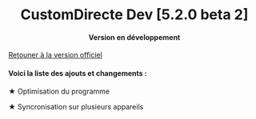 <H1 align="center">
CustomDirecte Dev [5.2.0 beta 2]
</H1>
<H4 align="center">
Version en développement
</H4>

[Retouner à la version officiel](https://github.com/Bastian-Noel/CustomDirecte)

<H4>Voici la liste des ajouts et changements :</H4>

★ Optimisation du programme

★ Syncronisation sur plusieurs appareils 
